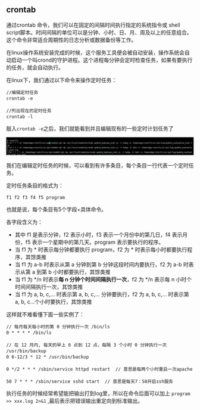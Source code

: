## crontab
通过crontab 命令，我们可以在固定的间隔时间执行指定的系统指令或 shell script脚本。时间间隔的单位可以是分钟、小时、日、月、周及以上的任意组合。这个命令非常适合周期性的日志分析或数据备份等工作。

在linux操作系统安装完成的时候，这个服务工具便会被自动安装，操作系统会自动启动一个叫crond的守护进程。这个进程每分钟会定时检查任务，如果有要执行的任务，就会自动执行。

在linux下，我们通过以下命令来操作定时任务：

```
//编辑定时任务
crontab -e

//列出现在的定时任务
crontab -l
```

敲入`crontab -e`之后，我们就能看到并且编辑现有的一些定时计划任务了

![](image/crontab0.png)

我们在编辑定时任务的时候，可以看到有许多条目，每个条目一行代表一个定时任务。

定时任务条目的格式为：

```
f1 f2 f3 f4 f5 program
```

也就是说，每个条目有5个字段+具体命令。

各字段含义为：

 - 其中 f1 是表示分钟，f2 表示小时，f3 表示一个月份中的第几日，f4 表示月份，f5 表示一个星期中的第几天。program 表示要执行的程序。
 - 当 f1 为 \* 时表示每分钟都要执行 program，f2 为 * 时表示每小时都要执行程序，其馀类推
 - 当 f1 为 a-b 时表示从第 a 分钟到第 b 分钟这段时间内要执行，f2 为 a-b 时表示从第 a 到第 b 小时都要执行，其馀类推
 - 当 f1 为 \*/n 时表示**每 n 分钟个时间间隔执行一次**，f2 为 \*/n 表示每 n 小时个时间间隔执行一次，其馀类推
 - 当 f1 为 a, b, c,... 时表示第 a, b, c,... 分钟要执行，f2 为 a, b, c,... 时表示第 a, b, c...个小时要执行，其馀类推

这样就不难看懂下面一些实例了：

```
// 每月每天每小时的第 0 分钟执行一次 /bin/ls
0 * * * * /bin/ls

// 在 12 月内, 每天的早上 6 点到 12 点，每隔 3 个小时 0 分钟执行一次 /usr/bin/backup
0 6-12/3 * 12 * /usr/bin/backup

0 */2 * * * /sbin/service httpd restart  // 意思是每两个小时重启一次apache

50 7 * * * /sbin/service sshd start  // 意思是每天7：50开启ssh服务

```

执行任务的时候经常希望能把输出打到log里，所以在命令后面可以加上 `program >> xxx.log 2>&1` ,最后表示把错误输出重定向到标准输出。
